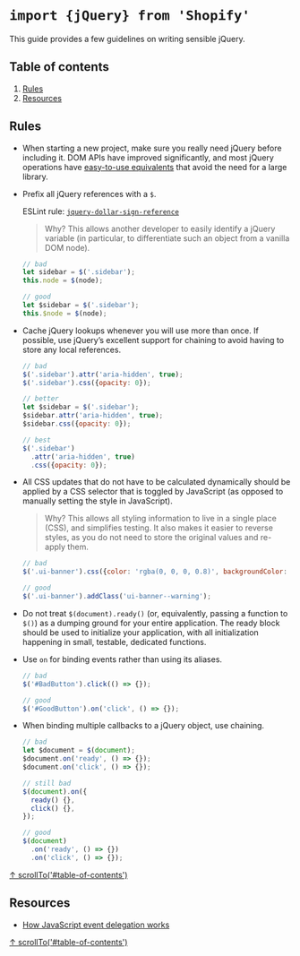 # `import {jQuery} from 'Shopify'`

This guide provides a few guidelines on writing sensible jQuery.

## Table of contents

1. [Rules](#rules)
1. [Resources](#resources)

## Rules

- When starting a new project, make sure you really need jQuery before including it. DOM APIs have improved significantly, and most jQuery operations have [easy-to-use equivalents](http://youmightnotneedjquery.com) that avoid the need for a large library.

- Prefix all jQuery references with a `$`.

  ESLint rule: [`jquery-dollar-sign-reference`](packages/eslint-plugin-shopify/docs/rules/jquery-dollar-sign-reference.md)

  > Why? This allows another developer to easily identify a jQuery variable (in particular, to differentiate such an object from a vanilla DOM node).

  ```js
  // bad
  let sidebar = $('.sidebar');
  this.node = $(node);

  // good
  let $sidebar = $('.sidebar');
  this.$node = $(node);
  ```

- Cache jQuery lookups whenever you will use more than once. If possible, use jQuery’s excellent support for chaining to avoid having to store any local references.

  ```js
  // bad
  $('.sidebar').attr('aria-hidden', true);
  $('.sidebar').css({opacity: 0});

  // better
  let $sidebar = $('.sidebar');
  $sidebar.attr('aria-hidden', true);
  $sidebar.css({opacity: 0});

  // best
  $('.sidebar')
    .attr('aria-hidden', true)
    .css({opacity: 0});
  ```

- All CSS updates that do not have to be calculated dynamically should be applied by a CSS selector that is toggled by JavaScript (as opposed to manually setting the style in JavaScript).

  > Why? This allows all styling information to live in a single place (CSS), and simplifies testing. It also makes it easier to reverse styles, as you do not need to store the original values and re-apply them.

  ```js
  // bad
  $('.ui-banner').css({color: 'rgba(0, 0, 0, 0.8)', backgroundColor: 'orange'});

  // good
  $('.ui-banner').addClass('ui-banner--warning');
  ```

- Do not treat `$(document).ready()` (or, equivalently, passing a function to `$()`) as a dumping ground for your entire application. The ready block should be used to initialize your application, with all initialization happening in small, testable, dedicated functions.

- Use `on` for binding events rather than using its aliases.

  ```js
  // bad
  $('#BadButton').click(() => {});

  // good
  $('#GoodButton').on('click', () => {});
  ```

- When binding multiple callbacks to a jQuery object, use chaining.

  ```js
  // bad
  let $document = $(document);
  $document.on('ready', () => {});
  $document.on('click', () => {});

  // still bad
  $(document).on({
    ready() {},
    click() {},
  });

  // good
  $(document)
    .on('ready', () => {})
    .on('click', () => {});
  ```

[↑ scrollTo('#table-of-contents')](#table-of-contents)



## Resources

- [How JavaScript event delegation works](https://davidwalsh.name/event-delegate)

[↑ scrollTo('#table-of-contents')](#table-of-contents)
